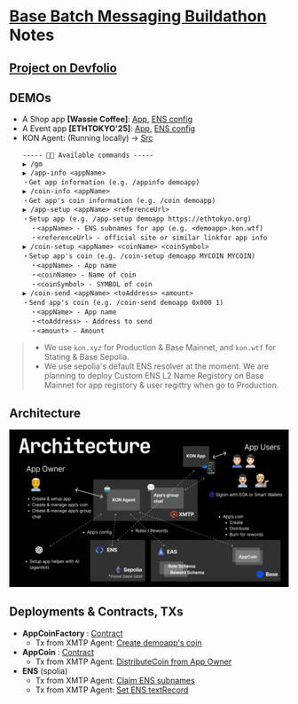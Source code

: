 # [Base Batch Messaging Buildathon](https://base-batch-messaging.devfolio.co/) Notes

## [Project on Devfolio](https://devfolio.co/projects/kon-3d46)

## DEMOs
- A Shop app __[Wassie Coffee]__: [App](https://wassiecoffee.kon.wtf), [ENS config](https://sepolia.app.ens.domains/wassiecoffee.kon.wtf?tab=records)
- A Event app __[ETHTOKYO'25]__: [App](https://ethtokyo.kon.wtf), [ENS config](https://sepolia.app.ens.domains/ethtokyo.kon.wtf?tab=records)
- KON Agent: (Running locally) -> [Src](https://github.com/buildwithkon/kon/blob/main/packages/xmtp-agent)
  ```
  ----- 👨‍💻 Available commands -----
  ▶️ /gm
  ▶️ /app-info <appName>
  ・Get app information (e.g. /appinfo demoapp)
  ▶️ /coin-info <appName>
  ・Get app's coin information (e.g. /coin demoapp)
  ▶️ /app-setup <appName> <referenceUrl>
  ・Setup app (e.g. /app-setup demoapp https://ethtokyo.org)
    ・<appName> - ENS subnames for app (e.g. <demoapp>.kon.wtf)
    ・<referenceUrl> - official site or similar linkfor app info
  ▶️ /coin-setup <appName> <coinName> <coinSymbol>
  ・Setup app's coin (e.g. /coin-setup demoapp MYCOIN MYCOIN)
    ・<appName> - App name
    ・<coinName> - Name of coin
    ・<coinSymbol> - SYMBOL of coin
  ▶️ /coin-send <appName> <toAddress> <amount>
  ・Send app's coin (e.g. /coin-send demoapp 0x000 1)
    ・<appName> - App name
    ・<toAddress> - Address to send
    ・<amount> - Amount
  ```

> * We use `kon.xyz` for Production & Base Mainnet, and `kon.wtf` for Stating & Base Sepolia.
> * We use sepolia's default ENS resolver at the moment. We are planning to deploy Custom ENS L2 Name Registory on Base Mainnet for app registory & user regittry when go to Production.

## Architecture
![Architecture](assets/architecture.png)

## Deployments & Contracts, TXs
- __AppCoinFactory__ : [Contract](https://basescan.org/address/0xab3BB37f5885a9528eC61Cf6ef7f04D327Ec798d#code)
  - Tx from XMTP Agent: [Create demoapp's coin](https://basescan.org/tx/0x1123a54f82d0caeacd86f387b8da72db8f3d593f2cfddf4bf94168333cd0afab)
- __AppCoin__ : [Contract](https://basescan.org/address/0xe1310e9ba4b0ce0665834bdfdc96cf7efb68bfd5#code)
  - Tx from XMTP Agent: [DistributeCoin from App Owner]()
- __ENS__ (spolia)
  - Tx from XMTP Agent: [Claim ENS subnames](https://sepolia.etherscan.io/tx/0xb7563578ae55fc0618d1a99dd946130e159d855613875f56a579cc96102a9034)
  - Tx from XMTP Agent: [Set ENS textRecord](https://sepolia.etherscan.io/tx/0xc0a95e0f10703d79a22f39c20250dd39e36e364eace0f92d36a115dfc625e928)
